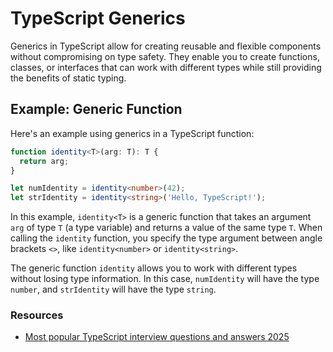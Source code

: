 # TypeScript Generics

Generics in TypeScript allow for creating reusable and flexible components without compromising on type safety. They enable you to create functions, classes, or interfaces that can work with different types while still providing the benefits of static typing.

## Example: Generic Function

Here's an example using generics in a TypeScript function:

```typescript
function identity<T>(arg: T): T {
  return arg;
}

let numIdentity = identity<number>(42);
let strIdentity = identity<string>('Hello, TypeScript!');
```

In this example, `identity<T>` is a generic function that takes an argument `arg` of type `T` (a type variable) and returns a value of the same type `T`. When calling the `identity` function, you specify the type argument between angle brackets `<>`, like `identity<number>` or `identity<string>`.

The generic function `identity` allows you to work with different types without losing type information. In this case, `numIdentity` will have the type `number`, and `strIdentity` will have the type `string`.





























### Resources
* [Most popular TypeScript interview questions and answers 2025](https://www.turing.com/interview-questions/typescript)